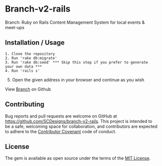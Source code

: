 # Branch-v2-rails
Branch: Ruby on Rails Content Management System for local events &amp; meet-ups

## Installation / Usage
    
	1. Clone the repository
	2. Run 'rake db:migrate'
	3. Run 'rake db:seed' *** Skip this step if you prefer to generate your own data ***
	4. Run 'rails s' 
  5. Open the given address in your browser and continue as you wish

<p data-visibility='hidden'>View <a href='https://github.com/SCDesigns/branch-v2-rails' title='Branch'>Branch</a> on Github</p>

## Contributing

Bug reports and pull requests are welcome on GitHub at https://github.com/SCDesigns/branch-v2-rails. This project is intended to be a safe, welcoming space for collaboration, and contributors are expected to adhere to the [Contributor Covenant](contributor-covenant.org) code of conduct.

## License

The gem is available as open source under the terms of the [MIT License](http://opensource.org/licenses/MIT).
